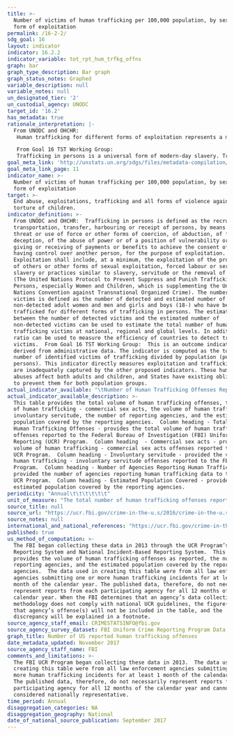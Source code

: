 ```yaml
---
title: >-
  Number of victims of human trafficking per 100,000 population, by sex, age and
  form of exploitation
permalink: /16-2-2/
sdg_goal: 16
layout: indicator
indicator: 16.2.2
indicator_variable: tot_rpt_hum_trfkg_offns
graph: bar
graph_type_description: Bar graph
graph_status_notes: Graphed
variable_description: null
variable_notes: null
un_designated_tier: '2'
un_custodial_agency: UNODC
target_id: '16.2'
has_metadata: true
rationale_interpretation: |-
  From UNODC and OHCHR: 
   Human trafficking for different forms of exploitation represents a major violation of victim's human rights, dignity and inclusion to the society. It has an impact on a person's health and opportunities, it creates economic inequalities and it is a threat to the personal security. The regular production of figures on this indicator will allow the monitoring of the impact of the anti-trafficking measures to the level of trafficking at national, regional and global levels. It also helps to assess the capacity of countries to detect and consequently support victims of trafficking. It will raise awareness on the most prevalent forms of trafficking in persons in different parts of the world. 

   From Goal 16 TST Working Group: 
   Trafficking in persons is a universal form of modern-day slavery. Trafficked persons are often victims of physical, sexual and psychological violence. The demand for cheap labour and sexual services, coupled with criminal practices that seek to profit from the exploitation of vulnerable people, is its main driver. Addressing this most egregious violation of human rights would significantly contribute to one of the main priorities of post-2015 namely to "leave no one behind" and has its legal basis in the UN Convention on Transnational Organized Crime and the optional protocol on human trafficking.
goal_meta_link: 'http://unstats.un.org/sdgs/files/metadata-compilation/Metadata-Goal-16.pdf'
goal_meta_link_page: 11
indicator_name: >-
  Number of victims of human trafficking per 100,000 population, by sex, age and
  form of exploitation
target: >-
  End abuse, exploitations, trafficking and all forms of violence against and
  torture of children.
indicator_definition: >-
  From UNODC and OHCHR:  Trafficking in persons is defined as the recruitment,
  transportation, transfer, harbouring or receipt of persons, by means of the
  threat or use of force or other forms of coercion, of abduction, of fraud, of
  deception, of the abuse of power or of a position of vulnerability or of the
  giving or receiving of payments or benefits to achieve the consent of a person
  having control over another person, for the purpose of exploitation.
  Exploitation shall include, at a minimum, the exploitation of the prostitution
  of others or other forms of sexual exploitation, forced labour or services,
  slavery or practices similar to slavery, servitude or the removal of organs
  (The United Nations Protocol to Prevent Suppress and Punish Trafficking in
  Persons, especially Women and Children, which is supplementing the United
  Nations Convention against Transnational Organized Crime). The number of
  victims is defined as the number of detected and estimated number of
  non-detected adult women and men and girls and boys (18-) who have been
  trafficked for different forms of trafficking in persons. The estimated ratio
  between the number of detected victims and the estimated number of
  non-detected victims can be used to estimate the total number of human
  trafficking victims at national, regional and global levels. In addition, the
  ratio can be used to measure the efficiency of countries to detect trafficking
  victims.  From Goal 16 TST Working Group:  This is an outcome indicator
  derived from administrative data. The indicator is computed as the total
  number of identified victims of trafficking divided by population (per 100,000
  persons). This indicator directly measures exploitation and trafficking, which
  are inadequately captured by the other proposed indicators. These human rights
  abuses affect both adults and children, and States have existing obligations
  to prevent them for both population groups.
actual_indicator_available: "\tNumber of Human Trafficking Offenses Reported to the FBI UCR Program.  \t\t\t\t\t\t\t\t\t"
actual_indicator_available_description: >-
  This table provides the total volume of human trafficking offenses, the volume
  of human trafficking - commercial sex acts, the volume of human trafficking -
  involuntary servitude, the number of reporting agencies, and the estimated
  population covered by the reporting agencies.  Column heading - Total Reported
  Human Trafficking Offenses - provides the total volume of human trafficking
  offenses reported to the Federal Bureau of Investigation (FBI) Uniform Crime
  Reporting (UCR) Program.  Column heading  - Commercial sex acts - provides the
  volume of human trafficking - commercial sex acts offenses reported to the FBI
  UCR Program.  Column heading - Involuntary servitude - provided the volume of
  human trafficking - involuntary servitude offenses reported to the FBI UCR
  Program.  Column heading - Number of Agencies Reporting Human Trafficking -
  provided the number of agencies reporting human trafficking data to the FBI
  UCR Program.  Column heading - Estimated Population Covered - provided the 
  estimated population covered by the reporting agencies.
periodicity: "Annual\t\t\t\t\t\t"
unit_of_measure: "The total number of human trafficking offenses reported, the total number of human trafficking - commercial sex acts offenses reported, the total number of human trafficking - involuntary servitude offenses reported, the number of agencies reporting human trafficking offenses, and the estimated population of the reporting agencies.  \t\t\t\t\t\t"
source_title: null
source_url: "https://ucr.fbi.gov/crime-in-the-u.s/2016/crime-in-the-u.s.-2016/additional-publications/human-trafficking\t\t\t\t\t\t"
source_notes: null
international_and_national_references: "https://ucr.fbi.gov/crime-in-the-u.s/2016/crime-in-the-u.s.-2016/additional-publications/human-trafficking\t\t\t\t\t\t"
published: true
us_method_of_computation: >-
  The FBI began collecting these data in 2013 through the UCR Program’s Summary
  Reporting System and National Incident-Based Reporting System.  This table
  provides the volume of human trafficking offenses as reported, the number of
  reporting agencies, and the estimated population covered by the reporting
  agencies.  The data used in creating this table were from all law enforcement
  agencies submitting one or more human trafficking incidents for at least 1
  month of the calendar year. The published data, therefore, do not necessarily
  represent reports from each participating agency for all 12 months of the
  calendar year. When the FBI determines that an agency’s data collection
  methodology does not comply with national UCR guidelines, the figure(s) for
  that agency’s offense(s) will not be included in the table, and the
  discrepancy will be explained in a footnote.
source_agency_staff_email: CRIMESTATSINFO@fbi.gov
source_agency_survey_dataset: FBI Uniform Crime Reporting Program Data Collection
graph_title: Number of US reported human trafficking offenses
date_metadata_updated: November 2017
source_agency_staff_name: FBI
comments_and_limitations: >-
  The FBI UCR Program began collecting these data in 2013.  The data used in
  creating this table were from all law enforcement agencies submitting one or
  more human trafficking incidents for at least 1 month of the calendar year. 
  The published data, therefore, do not necessarily represent reports from each
  participating agency for all 12 months of the calendar year and cannot be
  considered nationally representative.
time_period: Annual
disaggregation_categories: NA
disaggregation_geography: National
date_of_national_source_publication: September 2017
---
```

